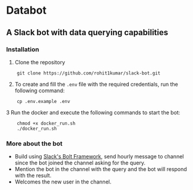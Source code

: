 # Databot
## A Slack bot with data querying capabilities

### Installation
1. Clone the repository
```
    git clone https://github.com/rohit1kumar/slack-bot.git
```
2. To create and fill the `.env` file with the required credentials, run the following command:
```
    cp .env.example .env
```


3 Run the docker and execute the following commands to start the bot:
```
    chmod +x docker_run.sh
    ./docker_run.sh
```

### More about the bot
- Build using [Slack's Bolt Framework](https://api.slack.com/tools/bolt), send hourly message to channel since the bot joined the channel asking for the query.
- Mention the bot in the channel with the query and the bot will respond with the result.
- Welcomes the new user in the channel.

